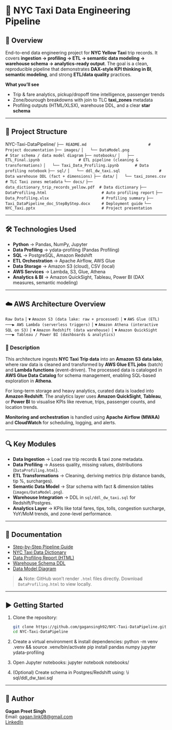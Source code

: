 # 🚖 NYC Taxi Data Engineering Pipeline

## 📌 Overview
End-to-end data engineering project for **NYC Yellow Taxi** trip records. It covers **ingestion → profiling → ETL → semantic data modeling → warehouse schema → analytics-ready output**. The goal is a clean, reproducible pipeline that demonstrates **DAX-style KPI thinking in BI**, **semantic modeling**, and strong **ETL/data quality** practices.

**What you’ll see**
- Trip & fare analytics, pickup/dropoff time intelligence, passenger trends
- Zone/bourough breakdowns with join to TLC **taxi_zones** metadata
- Profiling outputs (HTML/XLSX), warehouse DDL, and a clear **star schema**

---

## 📁 Project Structure
NYC-Taxi-DataPipeline/
```├── README.md                           # Project documentation```
```├── images/```
```│   └── DataModel.png                   # Star schema / data model diagram```
```├── notebooks/```
```│   ├── ETL_Final.ipynb                 # ETL pipeline (cleaning & transformations)```
```│   └── Taxi_Data_Profiling.ipynb       # Data profiling notebook```
```├── sql/```
```│   └── ddl_dw_taxi.sql                 # Data warehouse DDL (fact + dimensions)```
```├── data/```
```│   └── taxi_zones.csv                  # TLC Taxi zones metadata```
```└── docs/```
```├── data_dictionary_trip_records_yellow.pdf  # Data dictionary```
```├── DataProfiling.html                        # Auto profiling report```
```├── Data_Profiling.xlsx                       # Profiling summary```
```├── Taxi_DataPipeline_doc_StepByStep.docx     # Deployment guide```
```└── NYC_Taxi.pptx                             # Project presentation```

---

## 🛠️ Technologies Used
- **Python** → Pandas, NumPy, Jupyter  
- **Data Profiling** → ydata-profiling (Pandas Profiling)  
- **SQL** → PostgreSQL, Amazon Redshift  
- **ETL Orchestration** → Apache Airflow, AWS Glue  
- **Data Storage** → Amazon S3 (cloud), CSV (local)  
- **AWS Services** → Lambda, S3, Glue, Athena  
- **Analytics & BI** → Amazon QuickSight, Tableau, Power BI (DAX measures, semantic modeling)  

---
## ☁️ AWS Architecture Overview

```Raw Data```
```│```
```▼```
```Amazon S3 (data lake: raw + processed)```
```│```
```▼```
```AWS Glue (ETL) ───▶ AWS Lambda (serverless triggers)```
```│```
```▼```
```Amazon Athena (interactive SQL on S3)```
```│```
```▼```
```Amazon Redshift (data warehouse)```
```│```
```▼```
```Amazon QuickSight ───▶ Tableau / Power BI (dashboards & analytics)```


### 📝 Description
This architecture ingests **NYC Taxi Trip data** into an **Amazon S3 data lake**, where raw data is cleaned and transformed by **AWS Glue ETL jobs** (batch) and **Lambda functions** (event-driven). The processed data is cataloged in **AWS Glue Data Catalog** for schema management, enabling SQL-based exploration in **Athena**.  

For long-term storage and heavy analytics, curated data is loaded into **Amazon Redshift**. The analytics layer uses **Amazon QuickSight**, **Tableau**, or **Power BI** to visualise KPIs like revenue, trips, passenger counts, and location trends.  

**Monitoring and orchestration** is handled using **Apache Airflow (MWAA)** and **CloudWatch** for scheduling, logging, and alerts.  

---

## 🔍 Key Modules  
- **Data Ingestion** → Load raw trip records & taxi zone metadata.  
- **Data Profiling** → Assess quality, missing values, distributions (`DataProfiling.html`).  
- **ETL Transformations** → Cleaning, deriving metrics (trip distance bands, tip %, surcharges).  
- **Semantic Data Model** → Star schema with fact & dimension tables (`images/DataModel.png`).  
- **Warehouse Integration** → DDL in `sql/ddl_dw_taxi.sql` for Redshift/Postgres.  
- **Analytics Layer** → KPIs like total fares, tips, tolls, congestion surcharge, YoY/MoM trends, and zone-level performance.  

---

## 📄 Documentation  
- [Step-by-Step Pipeline Guide](./docs/Taxi_DataPipeline_doc_StepByStep.docx)  
- [NYC Taxi Data Dictionary](./docs/data_dictionary_trip_records_yellow.pdf)  
- [Data Profiling Report (HTML)](./docs/DataProfiling.html)  
- [Warehouse Schema DDL](./sql/ddl_dw_taxi.sql)  
- [Data Model Diagram](./images/DataModel.png)  

> ⚠️ Note: GitHub won’t render `.html` files directly. Download `DataProfiling.html` to view locally.  

---

## ▶️ Getting Started  
1. Clone the repository:  
   ```bash
   git clone https://github.com/gagansingh92/NYC-Taxi-DataPipeline.git
   cd NYC-Taxi-DataPipeline

2.	Create a virtual environment & install dependencies:
	python -m venv .venv && source .venv/bin/activate
	pip install pandas numpy jupyter ydata-profiling

3.	Open Jupyter notebooks:
	jupyter notebook notebooks/

4.	(Optional) Create schema in Postgres/Redshift using:
	\i sql/ddl_dw_taxi.sql

---

## 🙋 Author

**Gagan Preet Singh**  
Email: gagan.link08@gmail.com  
[LinkedIn](https://www.linkedin.com/in/gagansingh87)
